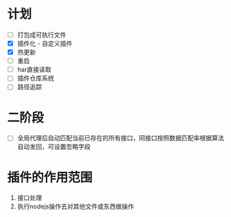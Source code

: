 # 计划
* [ ] 打包成可执行文件
* [x] 插件化 - 自定义插件
* [x] 热更新
* [ ] 重启
* [ ] har直接读取
* [ ] 插件仓库系统
* [ ] 路径追踪
# 二阶段
* [ ] 全局代理后自动匹配当前已存在的所有接口，同接口按照数据匹配率根据算法自动发回，可设置忽略字段

# 插件的作用范围
1. 接口处理
2. 执行nodejs操作去对其他文件或东西做操作